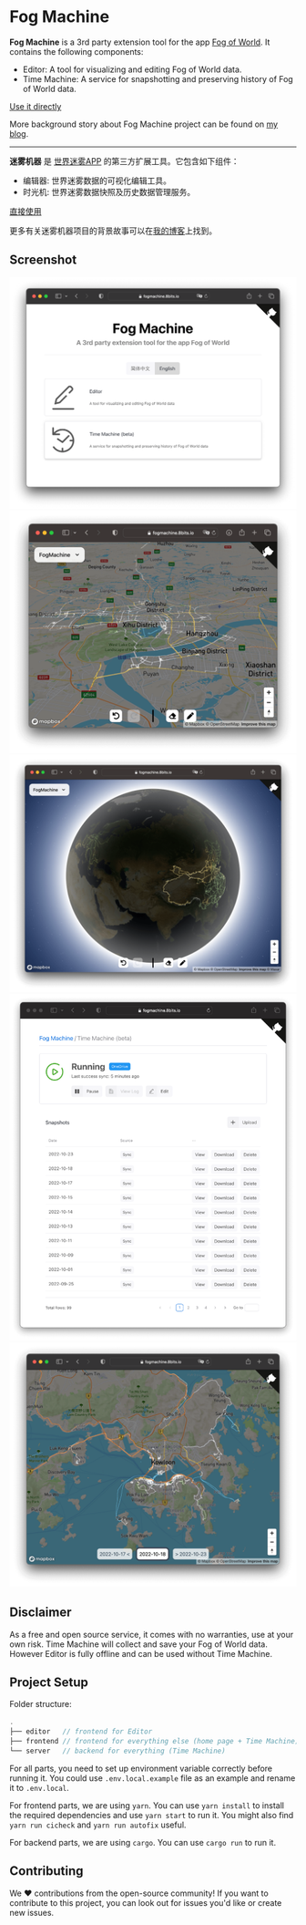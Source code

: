 # Fog Machine

**Fog Machine** is a 3rd party extension tool for the app [Fog of World](https://fogofworld.app/en/). It contains the following components:
- Editor: A tool for visualizing and editing Fog of World data.
- Time Machine: A service for snapshotting and preserving history of Fog of World data.

[Use it directly](https://fogmachine.8bits.io/)

More background story about Fog Machine project can be found on [my blog](https://www.zijun.dev/en/tags/fog-of-world/).

---
**迷雾机器** 是 [世界迷雾APP](https://fogofworld.app/zh-hans/) 的第三方扩展工具。它包含如下组件：
- 编辑器: 世界迷雾数据的可视化编辑工具。
- 时光机: 世界迷雾数据快照及历史数据管理服务。

[直接使用](https://fogmachine.8bits.io/)

更多有关迷雾机器项目的背景故事可以在[我的博客](https://www.zijun.dev/zh/tags/fog-of-world/)上找到。

## Screenshot
![Home Page](.github/home-page.png)
![Editor Screenshot](.github/landscape.png)
![Globe View](.github/globe-view.png)
![Time Machine](.github/timemachine.png)
![Time Machine Viewer](.github/timemachine-viewer.png)

## Disclaimer
As a free and open source service, it comes with no warranties, use at your own risk.
Time Machine will collect and save your Fog of World data. However Editor is fully offline and can be used without Time Machine.

## Project Setup 
Folder structure:
```c
.
├── editor   // frontend for Editor
├── frontend // frontend for everything else (home page + Time Machine)
└── server   // backend for everything (Time Machine)
```

For all parts, you need to set up environment variable correctly before running it. You could use `.env.local.example` file as an example and rename it to `.env.local`.

For frontend parts, we are using `yarn`. You can use `yarn install` to install the required dependencies and use `yarn start` to run it. You might also find `yarn run cicheck` and `yarn run autofix` useful.

For backend parts, we are using `cargo`. You can use `cargo run` to run it.

## Contributing
We ❤️ contributions from the open-source community! If you want to contribute to this project, you can look out for issues you'd like or create new issues.